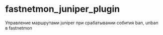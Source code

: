 # fastnetmon_juniper_plugin
Управление маршрутами juniper при срабатывании собития ban, unban в fastnetmon
